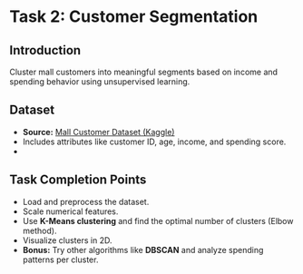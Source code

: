 # Task 2: Customer Segmentation

## Introduction
Cluster mall customers into meaningful segments based on income and spending behavior using unsupervised learning.

## Dataset
- **Source:** [Mall Customer Dataset (Kaggle)](https://www.kaggle.com/)  
- Includes attributes like customer ID, age, income, and spending score.
- 
## Task Completion Points
- Load and preprocess the dataset.  
- Scale numerical features.  
- Use **K-Means clustering** and find the optimal number of clusters (Elbow method).  
- Visualize clusters in 2D.  
- **Bonus:** Try other algorithms like **DBSCAN** and analyze spending patterns per cluster.  


